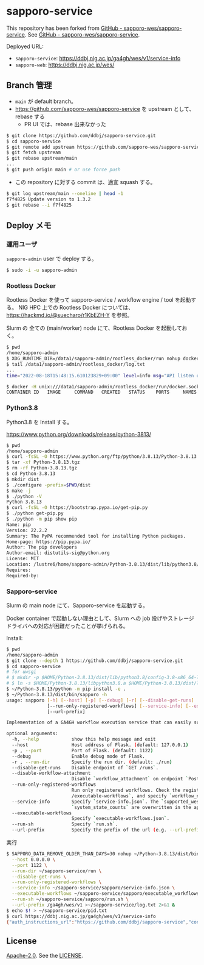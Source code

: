# sapporo-service

This repository has been forked from [GitHub - sapporo-wes/sapporo-service](https://github.com/sapporo-wes/sapporo-service).
See [GitHub - sapporo-wes/sapporo-service](https://github.com/sapporo-wes/sapporo-service).

Deployed URL:

- `sapporo-service`: https://ddbj.nig.ac.jp/ga4gh/wes/v1/service-info
- `sapporo-web`: https://ddbj.nig.ac.jp/wes/

## Branch 管理

- `main` が default branch。
- https://github.com/sapporo-wes/sapporo-service を upstream として、rebase する
  - PR UI では、rebase 出来なかった

```bash
$ git clone https://github.com/ddbj/sapporo-service.git
$ cd sapporo-service
$ git remote add upstream https://github.com/sapporo-wes/sapporo-service.git
$ git fetch upstream
$ git rebase upstream/main
...
$ git push origin main # or use force push
```

- この repository に対する commit は、適宜 squash する。

```bash
$ git log upstream/main --oneline | head -1
f7f4825 Update version to 1.3.2
$ git rebase --i f7f4825
```

## Deploy メモ

### 運用ユーザ

`sapporo-admin` user で deploy する。

```bash
$ sudo -i -u sapporo-admin
```

### Rootless Docker

Rootless Docker を使って sapporo-service / workflow engine / tool を起動する。
NIG HPC 上での Rootless Docker については、https://hackmd.io/@suecharo/r1KbEZH-Y を参照。

Slurm の 全ての (main/worker) node にて、Rootless Docker を起動しておく。

```bash
$ pwd
/home/sapporo-admin
$ XDG_RUNTIME_DIR=/data1/sapporo-admin/rootless_docker/run nohup dockerd-rootless.sh --storage-driver vfs > /data1/sapporo-admin/rootless_docker/log.txt 2>&1 &
$ tail /data1/sapporo-admin/rootless_docker/log.txt
...
time="2022-08-18T15:48:15.610123829+09:00" level=info msg="API listen on /data1/sapporo-admin/rootless_docker/run/docker.sock"

$ docker -H unix:///data1/sapporo-admin/rootless_docker/run/docker.sock ps
CONTAINER ID   IMAGE     COMMAND   CREATED   STATUS    PORTS     NAMES
```

### Python3.8

Python3.8 を Install する。

https://www.python.org/downloads/release/python-3813/

```bash
$ pwd
/home/sapporo-admin
$ curl -fsSL -O https://www.python.org/ftp/python/3.8.13/Python-3.8.13.tgz
$ tar -xf Python-3.8.13.tgz
$ rm -rf Python-3.8.13.tgz
$ cd Python-3.8.13
$ mkdir dist
$ ./configure -prefix=$PWD/dist
$ make -j
$ ./python -V
Python 3.8.13
$ curl -fsSL -O https://bootstrap.pypa.io/get-pip.py
$ ./python get-pip.py
$ ./python -m pip show pip
Name: pip
Version: 22.2.2
Summary: The PyPA recommended tool for installing Python packages.
Home-page: https://pip.pypa.io/
Author: The pip developers
Author-email: distutils-sig@python.org
License: MIT
Location: /lustre6/home/sapporo-admin/Python-3.8.13/dist/lib/python3.8/site-packages
Requires:
Required-by:
```

### Sapporo-service

Slurm の main node にて、Sapporo-service を起動する。

Docker container で起動しない理由として、Slurm への job 投げやストレージドライバへの対応が困難だったことが挙げられる。

Install:

```bash
$ pwd
/home/sapporo-admin
$ git clone --depth 1 https://github.com/ddbj/sapporo-service.git
$ cd sapporo-service
# for uwsgi
# $ mkdir -p $HOME/Python-3.8.13/dist/lib/python3.8/config-3.8-x86_64-linux-gnu
# $ ln -s $HOME/Python-3.8.13/libpython3.8.a $HOME/Python-3.8.13/dist/lib/python3.8/config-3.8-x86_64-linux-gnu/libpython3.8.a
$ ~/Python-3.8.13/python -m pip install -e .
$ ~/Python-3.8.13/dist/bin/sapporo -h
usage: sapporo [-h] [--host] [-p] [--debug] [-r] [--disable-get-runs] [--disable-workflow-attachment]
               [--run-only-registered-workflows] [--service-info] [--executable-workflows] [--run-sh]
               [--url-prefix]

Implementation of a GA4GH workflow execution service that can easily support various workflow runners.

optional arguments:
  -h, --help            show this help message and exit
  --host                Host address of Flask. (default: 127.0.0.1)
  -p , --port           Port of Flask. (default: 1122)
  --debug               Enable debug mode of Flask.
  -r , --run-dir        Specify the run dir. (default: ./run)
  --disable-get-runs    Disable endpoint of `GET /runs`.
  --disable-workflow-attachment
                        Disable `workflow_attachment` on endpoint `Post /runs`.
  --run-only-registered-workflows
                        Run only registered workflows. Check the registered workflows using `GET
                        /executable-workflows`, and specify `workflow_name` in the `POST /run`.
  --service-info        Specify `service-info.json`. The `supported_wes_versions` and
                        `system_state_counts` are overwritten in the application.
  --executable-workflows
                        Specify `executable-workflows.json`.
  --run-sh              Specify `run.sh`.
  --url-prefix          Specify the prefix of the url (e.g. --url-prefix /foo -> /foo/service-info).
```

実行

```bash
$ SAPPORO_DATA_REMOVE_OLDER_THAN_DAYS=30 nohup ~/Python-3.8.13/dist/bin/sapporo \
  --host 0.0.0.0 \
  --port 1122 \
  --run-dir ~/sapporo-service/run \
  --disable-get-runs \
  --run-only-registered-workflows \
  --service-info ~/sapporo-service/sapporo/service-info.json \
  --executable-workflows ~/sapporo-service/sapporo/executable_workflows.json \
  --run-sh ~/sapporo-service/sapporo/run.sh \
  --url-prefix /ga4gh/wes/v1 >~/sapporo-service/log.txt 2>&1 &
$ echo $! > ~/sapporo-service/pid.txt
$ curl https://ddbj.nig.ac.jp/ga4gh/wes/v1/service-info
{"auth_instructions_url":"https://github.com/ddbj/sapporo-service","contact_info_url":"https://github.com/ddbj/sapporo-service","default_workflow_engine_parameters":{"nextflow":[{"default_value":"","name":"-dsl1","type":"str"}],"snakemake":[{"default_value":1,"name":"--cores","type":"int"},{"default_value":"","name":"--use-conda","type":"str"}]},"supported_filesystem_protocols":["http","https","file","s3"],"supported_wes_versions":["sapporo-wes-1.0.1"],"system_state_counts":{},"tags":{"get_runs":false,"news_content":"","registered_only_mode":true,"sapporo-version":"1.3.2","wes-name":"sapporo","workflow_attachment":true},"workflow_engine_versions":{"cromwell":"80","cwltool":"3.1.20220628170238","nextflow":"22.04.4","snakemake":"v7.8.3"},"workflow_type_versions":{"CWL":{"workflow_type_version":["v1.0","v1.1","v1.2"]},"NFL":{"workflow_type_version":["1.0","DSL2"]},"SMK":{"workflow_type_version":["1.0"]},"WDL":{"workflow_type_version":["1.0"]}}}
```

## License

[Apache-2.0](https://www.apache.org/licenses/LICENSE-2.0).
See the [LICENSE](https://github.com/ddbj/sapporo-service/blob/main/LICENSE).
